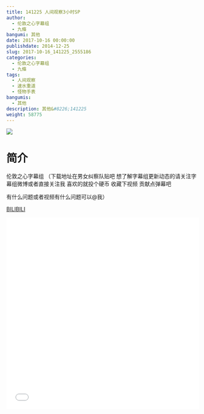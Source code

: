 ```yaml
---
title: 141225 人间观察3小时SP
author: 
  - 伦敦之心字幕组
  - 九條
bangumi: 其他
date: 2017-10-16 00:00:00
publishdate: 2014-12-25
slug: 2017-10-16_141225_2555186
categories: 
  - 伦敦之心字幕组
  - 九條
tags: 
  - 人间观察
  - 速水重道
  - 怪物手表
bangumis: 
  - 其他
description: 其他&#8226;141225
weight: 58775
---
```


![](https://i.imgur.com/PpbilKe.jpg)

# 简介  
伦敦之心字幕组 （下载地址在男女纠察队贴吧 想了解字幕组更新动态的请关注字幕组微博或者直接关注我 喜欢的就投个硬币 收藏下视频 贡献点弹幕吧


有什么问题或者视频有什么问题可以@我）

  [BILIBILI](https://www.bilibili.com/video/av2555186/)


<div class="vcontainer">  <iframe class='video' src="//www.bilibili.com/blackboard/player.html?aid=2555186" width="100%" height="500" frameborder="0" allowfullscreen="allowfullscreen"></iframe></div>
